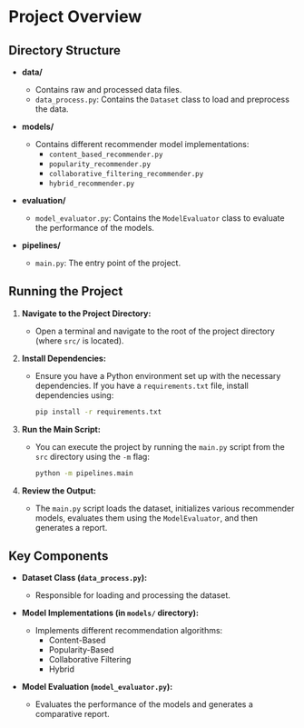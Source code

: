 # Project Overview

## **Directory Structure**

- **data/**
  - Contains raw and processed data files.
  - `data_process.py`: Contains the `Dataset` class to load and preprocess the data.
  
- **models/**
  - Contains different recommender model implementations:
    - `content_based_recommender.py`
    - `popularity_recommender.py`
    - `collaborative_filtering_recommender.py`
    - `hybrid_recommender.py`
  
- **evaluation/**
  - `model_evaluator.py`: Contains the `ModelEvaluator` class to evaluate the performance of the models.
  
- **pipelines/**
  - `main.py`: The entry point of the project.

## **Running the Project**

1. **Navigate to the Project Directory:**
   - Open a terminal and navigate to the root of the project directory (where `src/` is located).

2. **Install Dependencies:**
   - Ensure you have a Python environment set up with the necessary dependencies. If you have a `requirements.txt` file, install dependencies using:
     ```bash
     pip install -r requirements.txt
     ```
3. **Run the Main Script:**
   - You can execute the project by running the `main.py` script from the `src` directory using the `-m` flag:
     ```bash
     python -m pipelines.main
     ```

4. **Review the Output:**
   - The `main.py` script loads the dataset, initializes various recommender models, evaluates them using the `ModelEvaluator`, and then generates a report.

## **Key Components**

- **Dataset Class (`data_process.py`):**
  - Responsible for loading and processing the dataset.
  
- **Model Implementations (in `models/` directory):**
  - Implements different recommendation algorithms:
    - Content-Based
    - Popularity-Based
    - Collaborative Filtering
    - Hybrid

- **Model Evaluation (`model_evaluator.py`):**
  - Evaluates the performance of the models and generates a comparative report.
